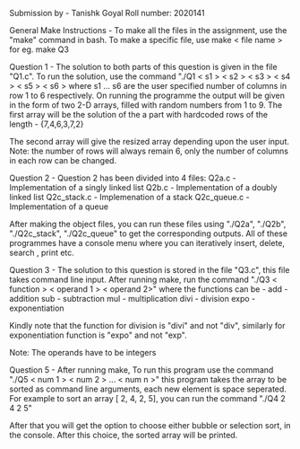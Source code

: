Submission by -
Tanishk Goyal
Roll number: 2020141

General Make Instructions - 
To make all the files in the assignment, use the "make" command in bash.
To make a specific file, use make < file name > for eg. make Q3

Question 1 - 
The solution to both parts of this question is given in the file "Q1.c". 
To run the solution, use the command "./Q1 < s1 > < s2 > < s3 > < s4 > < s5 > < s6 >
where s1 ... s6 are the user specified number of columns in row 1 to 6 respectively.
On running the programme the output will be given in the form of two 2-D arrays, filled with random numbers from 1 to 9.
The first array will be the solution of the a part with hardcoded rows of the length - {7,4,6,3,7,2}

The second array will give the resized array depending upon the user input.
Note: the number of rows will always remain 6, only the number of columns in each row can be changed.

Question 2 - 
Question 2 has been divided into 4 files:
Q2a.c - Implementation of a singly linked list
Q2b.c - Implementation of a doubly linked list
Q2c_stack.c - Implemenation of a stack
Q2c_queue.c - Implementation of a queue

After making the object files, you can run these files using "./Q2a", "./Q2b", "./Q2c_stack", "./Q2c_queue" to get the corresponding outputs.
All of these programmes have a console menu where you can iteratively insert, delete, search , print etc.


Question 3 - 
The solution to this question is stored in the file "Q3.c", this file takes command line input.
After running make, run the command "./Q3 < function > < operand 1 > < operand 2>"
where the functions can be - 
add - addition
sub - subtraction
mul - multiplication
divi - division
expo - exponentiation

Kindly note that the function for division is "divi" and not "div", similarly for exponentiation function is "expo" and not "exp".

Note: The operands have to be integers

Question 5 -
After running make,
To run this program use the command "./Q5 < num 1 > < num 2 > ... < num  n >"
this program takes the array to be sorted as command line arguments, each new element is space seperated.
For example to sort an array [ 2, 4, 2, 5], you can run the command "./Q4 2 4 2 5"

After that you will get the option to choose either bubble or selection sort, in the console. After this choice, the sorted array will be printed.

